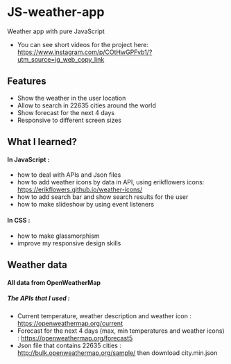 # JS-weather-app
Weather app with pure JavaScript
- You can see short videos for the project here: https://www.instagram.com/p/COtHwGPFvb1/?utm_source=ig_web_copy_link
## Features
- Show the weather in the user location
- Allow to search in 22635 cities around the world
- Show forecast for the next 4 days
- Responsive to different screen sizes

## What I learned?
#### In JavaScript : 
- how to deal with APIs and Json files
- how to add weather icons by data in API, using erikflowers icons: https://erikflowers.github.io/weather-icons/
- how to add search bar and show search results for the user
- how to make slideshow by using event listeners

#### In CSS :
- how to make glassmorphism
- improve my responsive design skills

## Weather data 
#### All data from OpenWeatherMap
##### The APIs that I used : 
- Current temperature, weather description and weather icon : https://openweathermap.org/current
- Forecast for the next 4 days (max, min temperatures and weather icons) : https://openweathermap.org/forecast5
- Json file that contains 22635 cities : http://bulk.openweathermap.org/sample/ then download city.min.json

